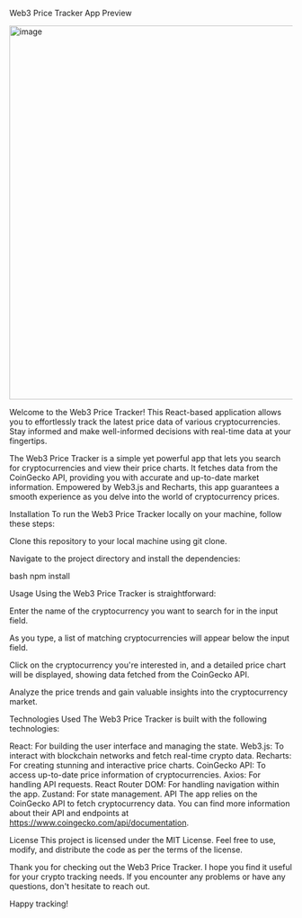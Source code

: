 Web3 Price Tracker
App Preview

<img width="664" alt="image" src="https://github.com/allanheremi/web3PriceTracker/assets/121552608/8832c29d-2bdb-431f-b41f-875c46f4d72b">

Welcome to the Web3 Price Tracker! This React-based application allows you to effortlessly track the latest price data of various cryptocurrencies. Stay informed and make well-informed decisions with real-time data at your fingertips.

The Web3 Price Tracker is a simple yet powerful app that lets you search for cryptocurrencies and view their price charts. It fetches data from the CoinGecko API, providing you with accurate and up-to-date market information. Empowered by Web3.js and Recharts, this app guarantees a smooth experience as you delve into the world of cryptocurrency prices.

Installation
To run the Web3 Price Tracker locally on your machine, follow these steps:

Clone this repository to your local machine using git clone.

Navigate to the project directory and install the dependencies:

bash
npm install

Usage
Using the Web3 Price Tracker is straightforward:

Enter the name of the cryptocurrency you want to search for in the input field.

As you type, a list of matching cryptocurrencies will appear below the input field.

Click on the cryptocurrency you're interested in, and a detailed price chart will be displayed, showing data fetched from the CoinGecko API.

Analyze the price trends and gain valuable insights into the cryptocurrency market.

Technologies Used
The Web3 Price Tracker is built with the following technologies:

React: For building the user interface and managing the state.
Web3.js: To interact with blockchain networks and fetch real-time crypto data.
Recharts: For creating stunning and interactive price charts.
CoinGecko API: To access up-to-date price information of cryptocurrencies.
Axios: For handling API requests.
React Router DOM: For handling navigation within the app.
Zustand: For state management.
API
The app relies on the CoinGecko API to fetch cryptocurrency data. You can find more information about their API and endpoints at https://www.coingecko.com/api/documentation.

License
This project is licensed under the MIT License. Feel free to use, modify, and distribute the code as per the terms of the license.

Thank you for checking out the Web3 Price Tracker. I hope you find it useful for your crypto tracking needs. If you encounter any problems or have any questions, don't hesitate to reach out.

Happy tracking!
